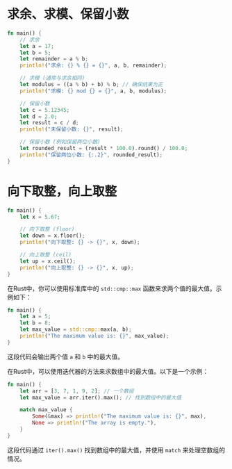 # 求余、求模、保留小数
```rust
fn main() {
    // 求余
    let a = 17;
    let b = 5;
    let remainder = a % b;
    println!("求余: {} % {} = {}", a, b, remainder);

    // 求模 (通常与求余相同)
    let modulus = ((a % b) + b) % b; // 确保结果为正
    println!("求模: {} mod {} = {}", a, b, modulus);

    // 保留小数
    let c = 5.12345;
    let d = 2.0;
    let result = c / d;
    println!("未保留小数: {}", result);

    // 保留小数 (例如保留两位小数)
    let rounded_result = (result * 100.0).round() / 100.0;
    println!("保留两位小数: {:.2}", rounded_result);
}

```
# 向下取整，向上取整
```rust
fn main() {
    let x = 5.67;

    // 向下取整 (floor)
    let down = x.floor();
    println!("向下取整: {} -> {}", x, down);

    // 向上取整 (ceil)
    let up = x.ceil();
    println!("向上取整: {} -> {}", x, up);
}

```
在Rust中，你可以使用标准库中的 `std::cmp::max` 函数来求两个值的最大值。示例如下：

```rust
fn main() {
    let a = 5;
    let b = 8;
    let max_value = std::cmp::max(a, b);
    println!("The maximum value is: {}", max_value);
}
```

这段代码会输出两个值 `a` 和 `b` 中的最大值。

在Rust中，可以使用迭代器的方法来求数组中的最大值。以下是一个示例：

```rust
fn main() {
    let arr = [3, 7, 1, 9, 2]; // 一个数组
    let max_value = arr.iter().max(); // 找到数组中的最大值

    match max_value {
        Some(&max) => println!("The maximum value is: {}", max),
        None => println!("The array is empty."),
    }
}
```

这段代码通过 `iter().max()` 找到数组中的最大值，并使用 `match` 来处理空数组的情况。